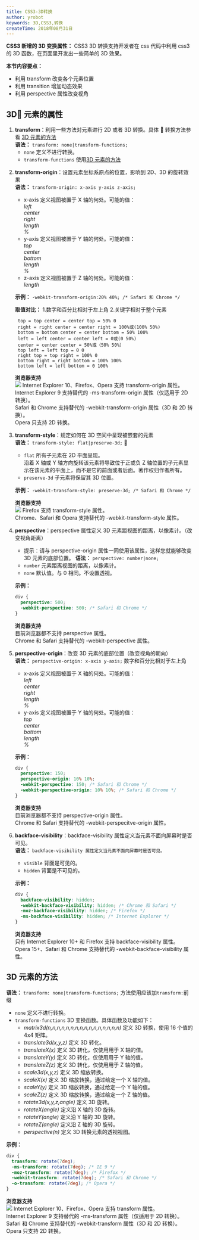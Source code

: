 ```yaml
---
title: CSS3-3D转换
author: yrobot
keywords: 3D,CSS3,转换
createTime: 2018年08月31日
---
```


**CSS3 新增的 3D 变换属性：** CSS3 3D 转换支持开发者在 css 代码中利用 css3 的 3D 函数，在页面里开发出一些简单的 3D 效果。

**本节内容要点：**

- 利用 transform 改变各个元素位置
- 利用 transition 增加动态效果
- 利用 perspective 属性改变视角

<a href="" id="id1"></a>

## 3D 元素的属性

<a href="" id="id11"></a>

1. **transform**：利用一些方法对元素进行 2D 或者 3D 转换。具体  转换方法参看 [3D 元素的方法](#id2)  
   **语法：** `transform: none|transform-functions;`
   - `none` 定义不进行转换。
   - `transform-functions` 使用[3D 元素的方法](#id2)

<a href="" id="id12"></a>

2. **transform-origin**：设置元素坐标系原点的位置，影响到 2D、3D 的旋转效果  
    **语法：** `transform-origin: x-axis y-axis z-axis;`

   - x-axis 定义视图被置于 X 轴的何处。可能的值：  
     _left_  
     _center_  
     _right_  
     _length_  
     _%_
   - y-axis 定义视图被置于 Y 轴的何处。可能的值：  
     _top_  
     _center_  
     _bottom_  
     _length_  
     _%_
   - z-axis 定义视图被置于 Z 轴的何处。可能的值：  
     _length_

   **示例：** `-webkit-transform-origin:20% 40%; /* Safari 和 Chrome */`

   **取值对比：** 1.数字和百分比相对于左上角 2.关键字相对于整个元素

   ```
    top = top center = center top = 50% 0
    right = right center = center right = 100%或(100% 50%)
    bottom = bottom center = center bottom = 50% 100%
    left = left center = center left = 0或(0 50%)
    center = center center = 50%或（50% 50%）
    top left = left top = 0 0
    right top = top right = 100% 0
    bottom right = right bottom = 100% 100%
    bottom left = left bottom = 0 100%
   ```

   **浏览器支持**  
   ![](https://ws1.sinaimg.cn/large/006tNbRwgy1fut27g9rczj30v806oabn.jpg)
   Internet Explorer 10、Firefox、Opera 支持 transform-origin 属性。  
   Internet Explorer 9 支持替代的 -ms-transform-origin 属性（仅适用于 2D 转换）。  
   Safari 和 Chrome 支持替代的 -webkit-transform-origin 属性（3D 和 2D 转换）。  
   Opera 只支持 2D 转换。

<a href="" id="id13"></a>

3. **transform-style**：规定如何在 3D 空间中呈现被嵌套的元素  
    **语法：** `transform-style: flat|preserve-3d;` 

   - `flat` 所有子元素在 2D 平面呈现。  
      沿着 X 轴或 Y 轴方向旋转该元素将导致位于正或负 Z 轴位置的子元素显示在该元素的平面上，而不是它的前面或者后面。著作权归作者所有。
   - `preserve-3d` 子元素将保留其 3D 位置。

   **示例：** `-webkit-transform-style: preserve-3d; /* Safari 和 Chrome */`

   **浏览器支持**  
   ![](https://ws1.sinaimg.cn/large/006tNbRwgy1fut2ohsc19j30v006mtae.jpg)
   Firefox 支持 transform-style 属性。  
   Chrome、Safari 和 Opera 支持替代的 -webkit-transform-style 属性。

<a href="" id="id14"></a>

4. **perspective**：perspective 属性定义 3D 元素距视图的距离，以像素计。（改变视角距离）

   - 提示：请与 perspective-origin 属性一同使用该属性，这样您就能够改变 3D 元素的底部位置。
     **语法：** `perspective: number|none;`
   - `number` 元素距离视图的距离，以像素计。
   - `none` 默认值。与 0 相同。不设置透视。

   **示例：**

   ```css
   div {
     perspective: 500;
     -webkit-perspective: 500; /* Safari 和 Chrome */
   }
   ```

   **浏览器支持**  
   目前浏览器都不支持 perspective 属性。  
   Chrome 和 Safari 支持替代的 -webkit-perspective 属性。

<a href="" id="id15"></a>

5. **perspective-origin**：改变 3D 元素的底部位置（改变视角的朝向）  
    **语法：** `perspective-origin: x-axis y-axis;` 数字和百分比相对于左上角

   - x-axis 定义视图被置于 X 轴的何处。可能的值：  
     _left_  
     _center_  
     _right_  
     _length_  
     _%_
   - y-axis 定义视图被置于 Y 轴的何处。可能的值：  
     _top_  
     _center_  
     _bottom_  
     _length_  
     _%_

   **示例：**

   ```css
   div {
     perspective: 150;
     perspective-origin: 10% 10%;
     -webkit-perspective: 150; /* Safari 和 Chrome */
     -webkit-perspective-origin: 10% 10%; /* Safari 和 Chrome */
   }
   ```

   **浏览器支持**  
   目前浏览器都不支持 perspective-origin 属性。  
   Chrome 和 Safari 支持替代的 -webkit-perspecitve-origin 属性。

<a href="" id="id16"></a>

6. **backface-visibility**：backface-visibility 属性定义当元素不面向屏幕时是否可见。  
    **语法：** `backface-visibility 属性定义当元素不面向屏幕时是否可见。`

   - `visible` 背面是可见的。
   - `hidden` 背面是不可见的。

   **示例：**

   ```css
   div {
     backface-visibility: hidden;
     -webkit-backface-visibility: hidden; /* Chrome 和 Safari */
     -moz-backface-visibility: hidden; /* Firefox */
     -ms-backface-visibility: hidden; /* Internet Explorer */
   }
   ```

   **浏览器支持**  
    只有 Internet Explorer 10+ 和 Firefox 支持 backface-visibility 属性。  
    Opera 15+、Safari 和 Chrome 支持替代的 -webkit-backface-visibility 属性。  
   

## 3D 元素的方法

**语法：** `transform: none|transform-functions;` 方法使用应该加`transform:`前缀

- `none` 定义不进行转换。
- `transform-functions` 3D 变换函数。具体函数及功能如下：
  - _matrix3d(n,n,n,n,n,n,n,n,n,n,n,n,n,n,n,n)_ 定义 3D 转换，使用 16 个值的 4x4 矩阵。
  - _translate3d(x,y,z)_ 定义 3D 转化。
  - _translateX(x)_ 定义 3D 转化，仅使用用于 X 轴的值。
  - _translateY(y)_ 定义 3D 转化，仅使用用于 Y 轴的值。
  - _translateZ(z)_ 定义 3D 转化，仅使用用于 Z 轴的值。
  - _scale3d(x,y,z)_ 定义 3D 缩放转换。
  - _scaleX(x)_ 定义 3D 缩放转换，通过给定一个 X 轴的值。
  - _scaleY(y)_ 定义 3D 缩放转换，通过给定一个 Y 轴的值。
  - _scaleZ(z)_ 定义 3D 缩放转换，通过给定一个 Z 轴的值。
  - _rotate3d(x,y,z,angle)_ 定义 3D 旋转。
  - _rotateX(angle)_ 定义沿 X 轴的 3D 旋转。
  - _rotateY(angle)_ 定义沿 Y 轴的 3D 旋转。
  - _rotateZ(angle)_ 定义沿 Z 轴的 3D 旋转。
  - _perspective(n)_ 定义 3D 转换元素的透视视图。

**示例：**

```css
div {
  transform: rotate(7deg);
  -ms-transform: rotate(7deg); /* IE 9 */
  -moz-transform: rotate(7deg); /* Firefox */
  -webkit-transform: rotate(7deg); /* Safari 和 Chrome */
  -o-transform: rotate(7deg); /* Opera */
}
```

**浏览器支持**  
![](https://ws4.sinaimg.cn/large/006tNbRwgy1fuqf7u1vz0j30u204ot9y.jpg)
Internet Explorer 10、Firefox、Opera 支持 transform 属性。  
Internet Explorer 9 支持替代的 -ms-transform 属性（仅适用于 2D 转换）。  
Safari 和 Chrome 支持替代的 -webkit-transform 属性（3D 和 2D 转换）。  
Opera 只支持 2D 转换。
